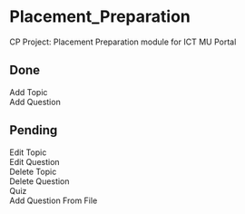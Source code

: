 # Placement_Preparation

CP Project: Placement Preparation module for ICT MU Portal

## Done

Add Topic  
Add Question  


## Pending
Edit Topic  
Edit Question  
Delete Topic  
Delete Question  
Quiz  
Add Question From File  

